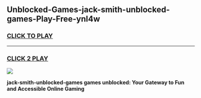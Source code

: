 
## Unblocked-Games-jack-smith-unblocked-games-Play-Free-ynl4w
<h3>
<a href="https://premium76.site?title=jack-smith-unblocked-games&ref=10A">CLICK TO PLAY</a></h3>
<hr>

<h3>
<a href="https://premium76.site?title=jack-smith-unblocked-games&ref=10A">CLICK 2 PLAY</a>
  
</h3>

<a href="https://premium76.site?title=jack-smith-unblocked-games&ref=10A"><img src="https://clearcache.store/games.png"></a>


**jack-smith-unblocked-games games unblocked: Your Gateway to Fun and Accessible Online Gaming**
